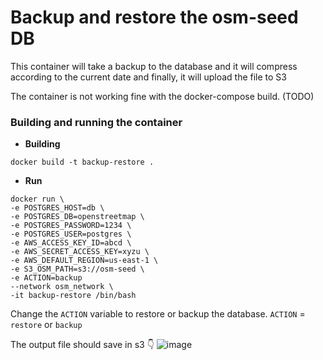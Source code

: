 # Backup and restore the osm-seed DB

This container will take a backup to the database and it will compress  according to the current date and finally, it will upload the file to S3

The container is not working fine with the docker-compose build. (TODO) 


### Building and running the container

- **Building**

```
docker build -t backup-restore .
```

- **Run**

```
docker run \
-e POSTGRES_HOST=db \
-e POSTGRES_DB=openstreetmap \
-e POSTGRES_PASSWORD=1234 \
-e POSTGRES_USER=postgres \
-e AWS_ACCESS_KEY_ID=abcd \
-e AWS_SECRET_ACCESS_KEY=xyzu \
-e AWS_DEFAULT_REGION=us-east-1 \
-e S3_OSM_PATH=s3://osm-seed \
-e ACTION=backup
--network osm_network \
-it backup-restore /bin/bash
```

Change the `ACTION` variable to restore or backup the database. `ACTION` =  `restore` or `backup`

The output file should save in s3 👇 
![image](https://user-images.githubusercontent.com/1152236/40454691-6408a96a-5eaf-11e8-8de1-508cb13dced3.png)
